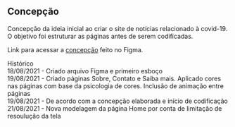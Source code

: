 ## Concepção

Concepção da ideia inicial ao criar o site de notícias relacionado à covid-19. O objetivo foi estruturar as páginas antes de serem codificadas.

Link para acessar a [concepção](https://www.figma.com/file/oTem2T4WnJ89Ea2Kzue4do/noticia-covid-19?node-id=0%3A1) feito no Figma.

Histórico  <br/>
18/08/2021  - Criado arquivo Figma e primeiro esboço  <br/>
19/08/2021  - Criado páginas Sobre, Contato e Saiba mais. Aplicado cores nas páginas com base da psicologia de cores. Inclusão de animação entre páginas <br/>
19/08/2021  - De acordo com a concepção elaborada e início de codificação <br/>
21/08/2021  - Nova modelagem da página Home por conta de limitação de resoulução da tela
